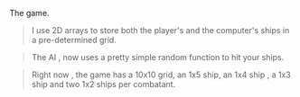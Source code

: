 The game.

> I use 2D  arrays to store both the player's and the computer's ships in a pre-determined grid.

> The AI , now uses a pretty simple random function to hit your ships.

> Right now , the game has a 10x10 grid, an 1x5 ship, an 1x4 ship , a 1x3 ship and two 1x2 ships per combatant.
